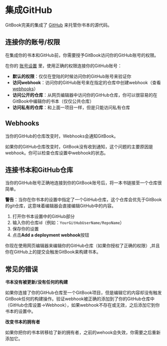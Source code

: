 # 集成GitHub

GitBook完美的集成了 [GitHub](https://github.com/) 来托管你书本的源代码。

## 连接你的账号/权限

在集成你的书本和GitHub前，你需要授予GitBook访问你的GitHub账号的权限。

在你的 [账号设置](https://www.gitbook.com/settings) 里，使用正确的权限连接你的GitHub账号：

* __默认的权限__：仅仅在登陆的时候访问你的GitHub账号来验证你
* __访问webhook__：访问你的GitHub账号来在指定的仓库中创建webhook（查看[webhooks](#webhooks)）
* __访问公开的仓库__：从网页编辑器中访问你的GitHub仓库，你可以很容易的在GitBook中编辑你的书本（仅仅公共仓库）
* __访问私有的仓库__：和上面一项目一样，但是只能访问私有仓库

## Webhooks

当你的GitHub的仓库改变时，Webhooks会通知GitBook。

如果你的GitHub仓库改变时，GitBook没有收到通知，这个问题的主要原因是webhook。你可以检查仓库设置中webhook的状态。

## 连接书本和GitHub仓库

当你的GitHub账号正确地连接到你的GitBook账号后，将一本书链接至一个仓库很简单。

**警告**：当你在你书本的设置中指定了一个GitHub仓库，这个仓库会优先于GitBook的git仓库，这意味着编辑器会直接编辑GitHub中的内容。

1. 打开你书本设置中的GitHub部分
2. 输入你的仓库id（例如：`YourGitHubUserName/RepoName`）
3. 保存你的设置
4. 点击**Add a deployment webhook**按钮

你现在使用网页编辑器来编辑你的GitHub仓库（如果你授权了正确的权限）,并且你在GitHub上的提交会触发GitBook来构建书本。

## 常见的错误

**书本没有被更新/没有任何的构建**

如果你连接了你的GitHub仓库至一个GitBook项目，但是编辑它的内容却没有触发GitBook任何的构建操作。验证webhook被正确的添加到了你的GitHub仓库中（GitHub仓库设置->Webhook），如果webhook不存在或无效，之后添加它到你书本的设置中。

**改变书本的拥有者**

如果你把你的书本转移给了新的拥有者，之前的wehook会失效，你需要之后重新添加它。
